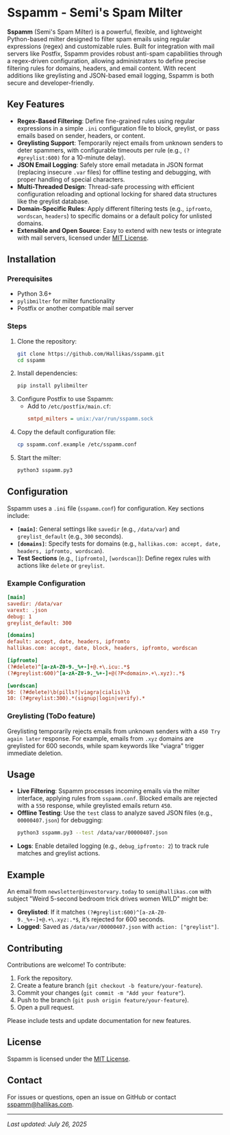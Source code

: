 # Sspamm - Semi's Spam Milter

**Sspamm** (Semi's Spam Milter) is a powerful, flexible, and lightweight Python-based milter designed to filter spam emails using regular expressions (regex) and customizable rules. Built for integration with mail servers like Postfix, Sspamm provides robust anti-spam capabilities through a regex-driven configuration, allowing administrators to define precise filtering rules for domains, headers, and email content. With recent additions like greylisting and JSON-based email logging, Sspamm is both secure and developer-friendly.

## Key Features

- **Regex-Based Filtering**: Define fine-grained rules using regular expressions in a simple `.ini` configuration file to block, greylist, or pass emails based on sender, headers, or content.
- **Greylisting Support**: Temporarily reject emails from unknown senders to deter spammers, with configurable timeouts per rule (e.g., `(?#greylist:600)` for a 10-minute delay).
- **JSON Email Logging**: Safely store email metadata in JSON format (replacing insecure `.var` files) for offline testing and debugging, with proper handling of special characters.
- **Multi-Threaded Design**: Thread-safe processing with efficient configuration reloading and optional locking for shared data structures like the greylist database.
- **Domain-Specific Rules**: Apply different filtering tests (e.g., `ipfromto`, `wordscan`, `headers`) to specific domains or a default policy for unlisted domains.
- **Extensible and Open Source**: Easy to extend with new tests or integrate with mail servers, licensed under [MIT License](#license).

## Installation

### Prerequisites
- Python 3.6+
- `pylibmilter` for milter functionality
- Postfix or another compatible mail server

### Steps
1. Clone the repository:
   ```bash
   git clone https://github.com/Hallikas/sspamm.git
   cd sspamm
   ```
2. Install dependencies:
   ```bash
   pip install pylibmilter
   ```
3. Configure Postfix to use Sspamm:
   - Add to `/etc/postfix/main.cf`:
     ```ini
     smtpd_milters = unix:/var/run/sspamm.sock
     ```
4. Copy the default configuration file:
   ```bash
   cp sspamm.conf.example /etc/sspamm.conf
   ```
5. Start the milter:
   ```bash
   python3 sspamm.py3
   ```

## Configuration

Sspamm uses a `.ini` file (`sspamm.conf`) for configuration. Key sections include:

- **`[main]`**: General settings like `savedir` (e.g., `/data/var`) and `greylist_default` (e.g., `300` seconds).
- **`[domains]`**: Specify tests for domains (e.g., `hallikas.com: accept, date, headers, ipfromto, wordscan`).
- **Test Sections** (e.g., `[ipfromto]`, `[wordscan]`): Define regex rules with actions like `delete` or `greylist`.

### Example Configuration
```ini
[main]
savedir: /data/var
varext: .json
debug: 1
greylist_default: 300

[domains]
default: accept, date, headers, ipfromto
hallikas.com: accept, date, block, headers, ipfromto, wordscan

[ipfromto]
(?#delete)^[a-zA-Z0-9._%+-]+@.+\.icu:.*$
(?#greylist:600)^[a-zA-Z0-9._%+-]+@(?P<domain>.+\.xyz):.*$

[wordscan]
50: (?#delete)\b(pills?|viagra|cialis)\b
10: (?#greylist:300).*(signup|login|verify).*
```

### Greylisting (ToDo feature)
Greylisting temporarily rejects emails from unknown senders with a `450 Try again later` response. For example, emails from `.xyz` domains are greylisted for 600 seconds, while spam keywords like "viagra" trigger immediate deletion.

## Usage

- **Live Filtering**: Sspamm processes incoming emails via the milter interface, applying rules from `sspamm.conf`. Blocked emails are rejected with a `550` response, while greylisted emails return `450`.
- **Offline Testing**: Use the `test` class to analyze saved JSON files (e.g., `00000407.json`) for debugging:
  ```bash
  python3 sspamm.py3 --test /data/var/00000407.json
  ```
- **Logs**: Enable detailed logging (e.g., `debug_ipfromto: 2`) to track rule matches and greylist actions.

## Example
An email from `newsletter@investorvary.today` to `semi@hallikas.com` with subject "Weird 5-second bedroom trick drives women WILD" might be:
- **Greylisted**: If it matches `(?#greylist:600)^[a-zA-Z0-9._%+-]+@.+\.xyz:.*$`, it’s rejected for 600 seconds.
- **Logged**: Saved as `/data/var/00000407.json` with `action: ["greylist"]`.

## Contributing

Contributions are welcome! To contribute:
1. Fork the repository.
2. Create a feature branch (`git checkout -b feature/your-feature`).
3. Commit your changes (`git commit -m "Add your feature"`).
4. Push to the branch (`git push origin feature/your-feature`).
5. Open a pull request.

Please include tests and update documentation for new features.

## License

Sspamm is licensed under the [MIT License](LICENSE).

## Contact

For issues or questions, open an issue on GitHub or contact sspamm@hallikas.com.

---

*Last updated: July 26, 2025*
